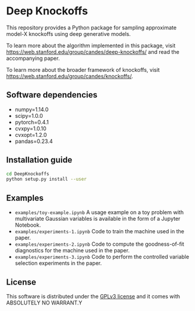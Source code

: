 Deep Knockoffs
==============

This repository provides a Python package for sampling approximate
model-X knockoffs using deep generative models.

To learn more about the algorithm implemented in this package, visit  https://web.stanford.edu/group/candes/deep-knockoffs/ and read the accompanying paper.

To learn more about the broader framework of knockoffs, visit https://web.stanford.edu/group/candes/knockoffs/.

## Software dependencies

- numpy=1.14.0
- scipy=1.0.0
- pytorch=0.4.1
- cvxpy=1.0.10
- cvxopt=1.2.0
- pandas=0.23.4

## Installation guide

```bash
cd DeepKnockoffs
python setup.py install --user
```

## Examples

 - `examples/toy-example.ipynb` A usage example on a toy problem with multivariate Gaussian variables is available in the form of a 
 Jupyter Notebook.
 - `examples/experiments-1.ipynb` Code to train the machine used in the paper.
 - `examples/experiments-2.ipynb` Code to compute the goodness-of-fit diagnostics for the machine used in the paper.
 - `examples/experiments-3.ipynb` Code to perform the controlled variable selection experiments in the paper.

## License

This software is distributed under the [GPLv3 license](https://www.gnu.org/licenses/gpl-3.0.en.html) and it comes with ABSOLUTELY NO WARRANT.Y
